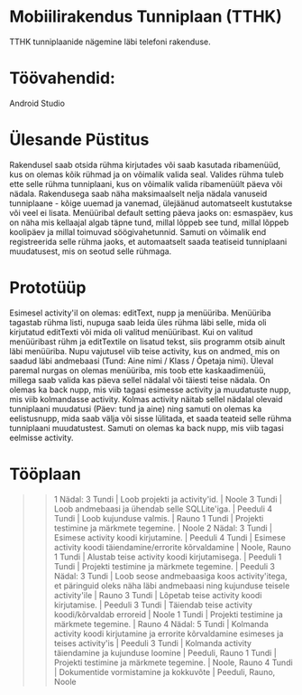 # Mobiilirakendus Tunniplaan (TTHK)
TTHK tunniplaanide nägemine läbi telefoni rakenduse.
# Töövahendid:
Android Studio
# Ülesande Püstitus
Rakendusel saab otsida rühma kirjutades või saab kasutada ribamenüüd, kus on olemas kõik rühmad ja on võimalik valida seal.
Valides rühma tuleb ette selle rühma tunniplaani, kus on võimalik valida ribamenüült päeva või nädala.
Rakendusega saab näha maksimaalselt nelja nädala vanuseid tunniplaane - kõige uuemad ja vanemad, ülejäänud automatseelt kustutakse või veel ei lisata.
Menüüribal default setting päeva jaoks on: esmaspäev, kus on näha mis kellaajal algab täpne tund, millal lõppeb see tund, millal lõppeb koolipäev ja millal toimuvad söögivahetunnid.
Samuti on võimalik end registreerida selle rühma jaoks, et automaatselt saada teatiseid tunniplaani muudatusest, mis on seotud selle rühmaga.
# Prototüüp
Esimesel activity'il on olemas: editText, nupp ja menüüriba. Menüüriba tagastab rühma listi, nupuga saab leida üles rühma läbi selle, mida oli kirjutatud editTexti või mida oli valitud menüüribast. 
Kui on valitud menüüribast rühm ja editTextile on lisatud tekst, siis programm otsib ainult läbi menüüriba.
Nupu vajutusel viib teise activity, kus on andmed, mis on saadud läbi andmebaasi (Tund: Aine nimi / Klass / Õpetaja nimi).
Üleval paremal nurgas on olemas menüüriba, mis toob ette kaskaadimenüü, millega saab valida kas päeva sellel nädalal või täiesti teise nädala.
On olemas ka back nupp, mis viib tagasi esimesse activity ja muudatuste nupp, mis viib kolmandasse activity.
Kolmas activity näitab sellel nädalal olevaid tunniplaani muudatusi (Päev: tund ja aine) ning samuti on olemas ka eelistusnupp, mida saab välja või sisse lülitada, et saada teateid selle rühma tunniplaani muudatustest. Samuti on olemas ka back nupp, mis viib tagasi eelmisse activity.
# Tööplaan
>> 1 Nädal:
3 Tundi | Loob projekti ja activity'id. | Noole
3 Tundi | Loob andmebaasi ja ühendab selle SQLLite'iga. | Peeduli
4 Tundi | Loob kujunduse valmis. | Rauno
1 Tundi | Projekti testimine ja märkmete tegemine. | Noole
>> 2 Nädal:
3 Tundi | Esimese activity koodi kirjutamine. | Peeduli
4 Tundi | Esimese activity koodi täiendamine/errorite kõrvaldamine | Noole, Rauno
1 Tundi | Alustab teise activity koodi kirjutamisega. | Peeduli
1 Tundi | Projekti testimine ja märkmete tegemine. | Peeduli
>> 3 Nädal:
3 Tundi | Loob seose andmebaasiga koos activity'itega, et päringuid oleks näha läbi andmebaasi ning kujunduse teisele activity'ile | Rauno
3 Tundi | Lõpetab teise activity koodi kirjutamise. | Peeduli
3 Tundi | Täiendab teise activity koodi/kõrvaldab erroreid | Noole
1 Tundi | Projekti testimine ja märkmete tegemine. | Rauno
>> 4 Nädal:
5 Tundi | Kolmanda activity koodi kirjutamine ja errorite kõrvaldamine esimeses ja teises activity'is | Peeduli
3 Tundi | Kolmanda activity täiendamine ja kujunduse loomine | Peeduli, Rauno
1 Tundi | Projekti testimine ja märkmete tegemine. | Noole, Rauno
4 Tundi | Dokumentide vormistamine ja kokkuvõte | Peeduli, Rauno, Noole
